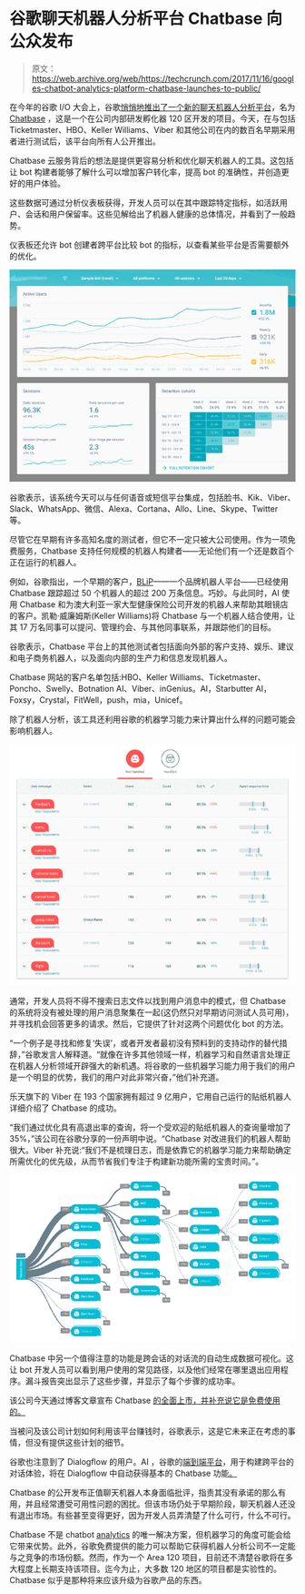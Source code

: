 # 谷歌聊天机器人分析平台 Chatbase 向公众发布 

> 原文：<https://web.archive.org/web/https://techcrunch.com/2017/11/16/googles-chatbot-analytics-platform-chatbase-launches-to-public/>

在今年的谷歌 I/O 大会上，谷歌[悄悄地推出了一个新的聊天机器人分析平台](https://web.archive.org/web/20230209223315/https://techcrunch.com/2017/05/17/google-chatbase-chatbot-analytics/)，名为 [Chatbase](https://web.archive.org/web/20230209223315/https://chatbase.com/) ，这是一个在公司内部研发孵化器 120 区开发的项目。今天，在与包括 Ticketmaster、HBO、Keller Williams、Viber 和其他公司在内的数百名早期采用者进行测试后，该平台向所有人公开推出。

Chatbase 云服务背后的想法是提供更容易分析和优化聊天机器人的工具。这包括让 bot 构建者能够了解什么可以增加客户转化率，提高 bot 的准确性，并创造更好的用户体验。

这些数据可通过分析仪表板获得，开发人员可以在其中跟踪特定指标，如活跃用户、会话和用户保留率。这些见解给出了机器人健康的总体情况，并看到了一般趋势。

仪表板还允许 bot 创建者跨平台比较 bot 的指标，以查看某些平台是否需要额外的优化。

![](img/57ca343f9258b75ff360237195ff057c.png)

谷歌表示，该系统今天可以与任何语音或短信平台集成，包括脸书、Kik、Viber、Slack、WhatsApp、微信、Alexa、Cortana、Allo、Line、Skype、Twitter 等。

尽管它在早期有许多高知名度的测试者，但它不一定只被大公司使用。作为一项免费服务，Chatbase 支持任何规模的机器人构建者——无论他们有一个还是数百个正在运行的机器人。

例如，谷歌指出，一个早期的客户，[BLiP](https://web.archive.org/web/20230209223315/http://blip.ai/en/)——一个品牌机器人平台——已经使用 Chatbase 跟踪超过 50 个机器人的超过 200 万条信息。巧妙。与此同时，AI 使用 Chatbase 和为澳大利亚一家大型健康保险公司开发的机器人来帮助其眼镜店的客户。凯勒·威廉姆斯(Keller Williams)将 Chatbase 与一个机器人结合使用，让其 17 万名同事可以提问、管理约会、与其他同事联系，并跟踪他们的目标。

谷歌表示，Chatbase 平台上的其他测试者包括面向外部的客户支持、娱乐、建议和电子商务机器人，以及面向内部的生产力和信息发现机器人。

Chatbase 网站的客户名单包括:HBO、Keller Williams、Ticketmaster、Poncho、Swelly、Botnation AI、Viber、inGenius。AI，Starbutter AI，Foxsy，Crystal，FitWell，push，mia，Unicef。

除了机器人分析，该工具还利用谷歌的机器学习能力来计算出什么样的问题可能会影响机器人。

![](img/3ecdbbfc3c30235cb31f3b78d1928787.png)

通常，开发人员将不得不搜索日志文件以找到用户消息中的模式，但 Chatbase 的系统将没有被处理的用户消息聚集在一起(这仍然只对早期访问测试人员可用)，并寻找机会回答更多的请求。然后，它提供了针对这两个问题优化 bot 的方法。

“一个例子是寻找和修复‘失误’，或者开发者最初没有预料到的支持动作的替代措辞，”谷歌发言人解释道。“就像在许多其他领域一样，机器学习和自然语言处理正在机器人分析领域开辟强大的新机遇。将谷歌的一些机器学习能力用于我们的用户是一个明显的优势，我们的用户对此非常兴奋，”他们补充道。

乐天旗下的 Viber 在 193 个国家拥有超过 9 亿用户，它用自己运行的贴纸机器人详细介绍了 Chatbase 的成功。

“我们通过优化具有高退出率的查询，将一个受欢迎的贴纸机器人的查询量增加了 35%，”该公司在谷歌分享的一份声明中说。“Chatbase 对改进我们的机器人帮助很大。Viber 补充说:“我们不是梳理日志，而是依靠它的机器学习能力来帮助确定所需优化的优先级，从而节省我们专注于构建新功能所需的宝贵时间。”。

![](img/813ccdddd535a9c7ed195bbad1c40cdb.png)

Chatbase 中另一个值得注意的功能是跨会话的对话流的自动生成数据可视化。这让 bot 开发人员可以看到用户使用的常见路径，以及他们经常在哪里退出应用程序。漏斗报告突出显示了这些步骤，并显示了每个步骤的成功率。

该公司今天通过博客文章宣布 Chatbase [的全面上市，并补充说它是免费使用的。](https://web.archive.org/web/20230209223315/https://blog.chatbase.com/2017/11/chatbase-now-generally-available-to.html)

当被问及该公司计划如何利用该平台赚钱时，谷歌表示，这是它未来正在考虑的事情，但没有提供这些计划的细节。

谷歌也注意到了 Dialogflow 的用户。AI ，谷歌的[端到端平台](https://web.archive.org/web/20230209223315/https://techcrunch.com/2017/11/16/google-launches-an-enterprise-edition-of-its-dialogflow-chatbot-tool/)，用于构建跨平台的对话体验，将在 Dialogflow 中自动获得基本的 Chatbase 功能[。](https://web.archive.org/web/20230209223315/https://chatbase.com/documentation/dialogflow-integration)

Chatbase 的公开发布正值聊天机器人本身面临批评，指责其没有承诺的那么有用，并且经常遭受可用性问题的困扰。但该市场仍处于早期阶段，聊天机器人还没有退出市场。有些甚至变得更好，因为开发人员弄清楚了什么可行，什么不可行。

Chatbase 不是 chatbot [analytics](https://web.archive.org/web/20230209223315/https://chatbotsmagazine.com/which-analytics-the-top-5-analytics-platforms-for-chatbots-301154cf5dfe) 的唯一解决方案，但机器学习的角度可能会给它带来优势。此外，谷歌免费提供的能力可以帮助它获得机器人分析公司不一定能与之竞争的市场份额。然而，作为一个 Area 120 项目，目前还不清楚谷歌将在多大程度上长期支持该项目。迄今为止，大多数 120 地区的项目都是实验性的。Chatbase 似乎是那种将来应该升级为谷歌产品的东西。